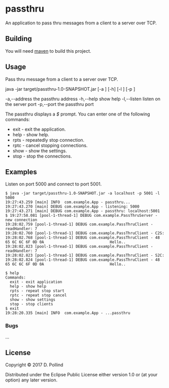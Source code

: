 # passthru

An application to pass thru messages from a client to a
server over TCP.

## Building

You will need [maven](https://maven.apache.org) to build this project.

## Usage

Pass thru message from a client to a server over TCP.
 
 java -jar target/passthru-1.0-SNAPSHOT.jar [-a <passthru address>] [-h] [-l <listen port>] [-p <passthru port>]

 -a,--address <passthru address>   the passthru address
 -h,--help                         show help
 -l,--listen <listen port>         listen on the server port
 -p,--port <passthru port>         the passthru port

The passthru displays a *$* prompt. You can enter one of the following commands:

* exit - exit the application.
* help - show help.
* rpts - repeatedly stop connection.
* rptc - cancel stopping connections.
* show - show the settings.
* stop - stop the connections.

## Examples

Listen on port 5000 and connect to port 5001.

```
$ java -jar target/passthru-1.0-SNAPSHOT.jar -a localhost -p 5001 -l 5000
19:27:43.259 [main] INFO  com.example.App - passthru...
19:27:43.270 [main] DEBUG com.example.App - listening: 5000
19:27:43.271 [main] DEBUG com.example.App - passthru: localhost:5001
$ 19:27:58.081 [pool-1-thread-1] DEBUG com.example.PassThruServer - new connection
19:28:02.759 [pool-1-thread-1] DEBUG com.example.PassThruClient - readHandler: 7
19:28:02.760 [pool-1-thread-1] DEBUG com.example.PassThruClient - C2S:
19:28:02.768 [pool-1-thread-1] DEBUG com.example.PassThruClient - 48 65 6C 6C 6F 0D 0A                             Hello..
19:28:02.823 [pool-1-thread-1] DEBUG com.example.PassThruClient - readHandler: 7
19:28:02.823 [pool-1-thread-1] DEBUG com.example.PassThruClient - S2C:
19:28:02.824 [pool-1-thread-1] DEBUG com.example.PassThruClient - 48 65 6C 6C 6F 0D 0A                             Hello..

$ help
Commands:
  exit - exit application
  help - show help
  rpts - repeat stop start
  rptc - repeat stop cancel
  show - show settings
  stop - stop clients
$ exit
19:28:20.335 [main] INFO  com.example.App - ...passthru
```

### Bugs
...

## License

Copyright © 2017 D. Pollind

Distributed under the Eclipse Public License either version 1.0 or (at
your option) any later version.

